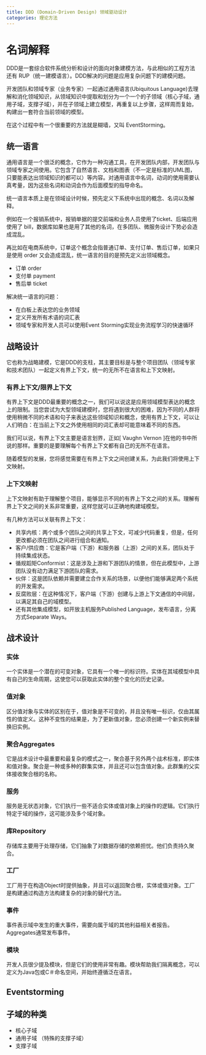 ```yaml
---
title: DDD (Domain-Driven Design) 领域驱动设计
categories: 理论方法
---
```


# 名词解释

DDD是一套综合软件系统分析和设计的面向对象建模方法，与此相似的工程方法还有 RUP（统一建模语言）。DDD解决的问题是应用复杂问题下的建模问题。

开发团队和领域专家（业务专家）一起通过通用语言(Ubiquitous Language)去理解和消化领域知识，从领域知识中提取和划分为一个一个的子领域（核心子域，通用子域，支撑子域），并在子领域上建立模型，再重复以上步骤，这样周而复始，构建出一套符合当前领域的模型。

在这个过程中有一个很重要的方法就是糊墙，又叫 EventStorming。


## 统一语言

通用语言是一个很泛的概念，它作为一种沟通工具，在开发团队内部，开发团队与领域专家之间使用。它包含了自然语言、文档和图表（不一定是标准的UML图，只要能表达出领域知识的都可以）等内容。对通用语言中名词，动词的使用需要认真考量，因为这些名词和动词会作为后面模型的指导命名。

统一语言本质上是在领域设计时候，预先定义下系统中出现的概念、名词以及解释。

例如在一个报销系统中，报销单据的提交前端和业务人员使用了ticket、后端应用使用了 bill，数据库如果也是用了其他的名词，在多团队、微服务设计下势必会造成混乱。

再比如在电商系统中，订单这个概念会指普通订单、支付订单、售后订单，如果只是使用 order 又会造成混乱，统一语言的目的是预先定义出领域概念。

- 订单 order
- 支付单 payment
- 售后单 ticket

解决统一语言的问题：

- 在白板上表达您的业务领域
- 定义开发所有术语的词汇表
- 领域专家和开发人员可以使用Event Storming实现业务流程学习的快速循环

## 战略设计

它也称为战略建模，它是DDD的支柱，其主要目标是与整个项目团队（领域专家和技术团队）一起定义有界上下文，统一的无所不在语言和上下文映射。

### 有界上下文/限界上下文

有界上下文是DDD最重要的概念之一，我们可以说这是应用领域模型表达的概念上的限制。当您尝试为大型领域建模时，您将遇到很大的困难，因为不同的人群将使用稍微不同的术语和句子来表达这些领域知识和概念，使用有界上下文，可以让人们明白：在当前上下文之外使用相同的词汇表却可能意味着不同的东西。

我们可以说，有界上下文主要是语言划界，正如[ Vaughn Vernon ]在他的书中所说的那样。重要的是要理解每个有界上下文都有自己的无所不在语言。

随着模型的发展，您将感觉需要在有界上下文之间创建关系，为此我们将使用上下文映射。

### 上下文映射​​​​​​​

上下文映射有助于理解整个项目，能够显示不同的有界上下文之间的关系。理解有界上下文之间的关系非常重要，这样您就可以正确地构建域模型。

有几种方法可以关联有界上下文：

- 共享内核：两个或多个团队之间的共享上下文，可减少代码重复，但是，任何更改都必须在团队之间进行组合和通知。
- 客户/供应商：它是客户端（下游）和服务器（上游）之间的关系，团队处于持续集成状态。
- 循规蹈矩Conformist：这是涉及上游和下游团队的情景，但在此模型中，上游团队没有动力满足下游团队的需求。
- 伙伴：这是团队依赖并需要建立合作关系的场景，以便他们能够满足两个系统的开发需求。
- 反腐败层：在这种情况下，客户端（下游）创建与上游上下文通信的中间层，以满足其自己的域模型。
- 还有其他集成模型，如开放主机服务Published Language，发布语言，分离方式Separate Ways。

## 战术设计


### 实体

一个实体是一个潜在的可变对象，它具有一个唯一的标识符。实体在其域模型中具有自己的生命周期，这使您可以获取此实体的整个变化的历史记录。

### 值对象

区分值对象与实体的区别在于，值对象是不可变的，并且没有唯一标识，仅由其属性的值定义。这种不变性的结果是，为了更新值对象，您必须创建一个新实例来替换旧实例。

### 聚合Aggregates

它是战术设计中最重要和最复杂的模式之一，聚合基于另外两个战术标准，即实体和值对象。聚合是一种或多种的群集实体，并且还可以包含值对象。此群集的父实体接收聚合根的名称。

### 服务

服务是无状态对象，它们执行一些不适合实体或值对象上的操作的逻辑。它们执行特定于域的操作，这可能涉及多个域对象。

### 库Repository

存储库主要用于处理存储，它们抽象了对数据存储的依赖担忧。他们负责持久聚合。

### 工厂

工厂用于在构造Object时提供抽象，并且可以返回聚合根，实体或值对象。工厂是构建通过构造方法构建复杂的对象的替代方法。

### 事件

事件表示域中发生的重大事件，需要向属于域的其他利益相关者报告。Aggregates通常发布事件。

### 模块

开发人员很少提及模块，但是它们的使用非常有趣。模块帮助我们隔离概念，可以定义为Java包或C＃命名空间，并始终遵循泛在语言。

## Eventstorming 




## 子域的种类

- 核心子域
- 通用子域 （特殊的支撑子域）
- 支撑子域

